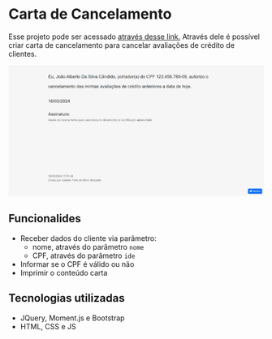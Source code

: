 # Carta de Cancelamento

Esse projeto pode ser acessado [através desse link.][link-projeto] Através dele é possível criar carta de cancelamento para cancelar avaliações de crédito de clientes.

![Imagem de exemplo do projeto][img-exemplo-projeto]

## Funcionalides

- Receber dados do cliente via parâmetro:
  - nome, através do parâmetro `nome`
  - CPF, através do parâmetro `ide`
- Informar se o CPF é válido ou não
- Imprimir o conteúdo carta

## Tecnologias utilizadas

- JQuery, Moment.js e Bootstrap
- HTML, CSS e JS

<!-- Variables -->
[img-exemplo-projeto]: ./assets/img/example.png
[link-projeto]: https://gabrieszin.github.io/carta-de-cancelamento
